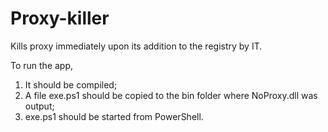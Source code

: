 # Proxy-killer
Kills proxy immediately upon its addition to the registry by IT.

To run the app, 
1. It should be compiled;
2. A file exe.ps1 should be copied to the bin folder where NoProxy.dll was output;
3. exe.ps1 should be started from PowerShell.
